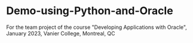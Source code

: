 # Demo-using-Python-and-Oracle
For the team project of the course "Developing Applications with Oracle", January 2023, Vanier College, Montreal, QC
